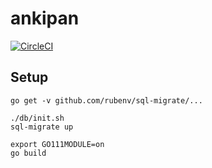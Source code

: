 # ankipan
[![CircleCI](https://circleci.com/gh/TOGEP/ankipan.svg?style=svg)](https://circleci.com/gh/TOGEP/ankipan)

## Setup

```
go get -v github.com/rubenv/sql-migrate/...

./db/init.sh
sql-migrate up
```

```
export GO111MODULE=on
go build
```

